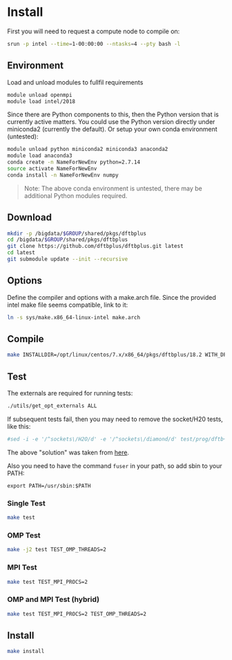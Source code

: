 # Install
First you will need to request a compute node to compile on:
```bash
srun -p intel --time=1-00:00:00 --ntasks=4 --pty bash -l
```

## Environment
Load and unload modules to fullfil requirements
```bash
module unload openmpi
module load intel/2018
```

Since there are Python components to this, then the Python version that is currently active matters.
You could use the Python version directly under miniconda2 (currently the default). Or setup your own conda environment (untested):
```bash
module unload python miniconda2 miniconda3 anaconda2
module load anaconda3
conda create -n NameForNewEnv python=2.7.14
source activate NameForNewEnv
conda install -n NameForNewEnv numpy
```
> Note: The above conda environment is untested, there may be additional Python modules required.

## Download
```bash
mkdir -p /bigdata/$GROUP/shared/pkgs/dftbplus
cd /bigdata/$GROUP/shared/pkgs/dftbplus
git clone https://github.com/dftbplus/dftbplus.git latest
cd latest
git submodule update --init --recursive
```

## Options
Define the compiler and options with a make.arch file.
Since the provided intel make file seems compatible, link to it:
```bash
ln -s sys/make.x86_64-linux-intel make.arch
```

## Compile
```bash
make INSTALLDIR=/opt/linux/centos/7.x/x86_64/pkgs/dftbplus/18.2 WITH_DFTD3=1 WITH_MPI=1
```

## Test
The externals are required for running tests:
```bash
./utils/get_opt_externals ALL
```

If subsequent tests fail, then you may need to remove the socket/H20 tests, like this:
```bash
#sed -i -e '/^sockets\/H2O/d' -e '/^sockets\/diamond/d' test/prog/dftb+/tests
```
The above "solution" was taken from [here](https://github.com/UCL-RITS/rcps-buildscripts/issues/113).

Also you need to have the command `fuser` in your path, so add sbin to your PATH:
```
export PATH=/usr/sbin:$PATH
```

### Single Test
```bash
make test
```

### OMP Test
```bash
make -j2 test TEST_OMP_THREADS=2
```

### MPI Test
```bash
make test TEST_MPI_PROCS=2
```

### OMP and MPI Test (hybrid)
```bash
make test TEST_MPI_PROCS=2 TEST_OMP_THREADS=2
```

## Install
```bash
make install
```
